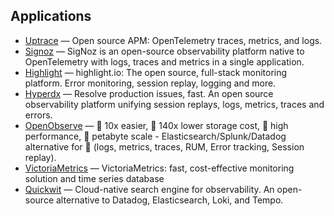## Applications

* [Uptrace](https://github.com/uptrace/uptrace) — Open source APM: OpenTelemetry traces, metrics, and logs.
* [Signoz](https://github.com/SigNoz/signoz) — SigNoz is an open-source observability platform native to OpenTelemetry with logs, traces and metrics in a single application.
* [Highlight](https://github.com/highlight/highlight) — highlight.io: The open source, full-stack monitoring platform. Error monitoring, session replay, logging and more.
* [Hyperdx](https://github.com/hyperdxio/hyperdx) — Resolve production issues, fast. An open source observability platform unifying session replays, logs, metrics, traces and errors.
* [OpenObserve](https://github.com/openobserve/openobserve) — 🚀 10x easier, 🚀 140x lower storage cost, 🚀 high performance, 🚀 petabyte scale - Elasticsearch/Splunk/Datadog alternative for 🚀 (logs, metrics, traces, RUM, Error tracking, Session replay).
* [VictoriaMetrics](https://github.com/VictoriaMetrics/VictoriaMetrics) — VictoriaMetrics: fast, cost-effective monitoring solution and time series database
* [Quickwit](https://github.com/quickwit-oss/quickwit) — Cloud-native search engine for observability. An open-source alternative to Datadog, Elasticsearch, Loki, and Tempo.
